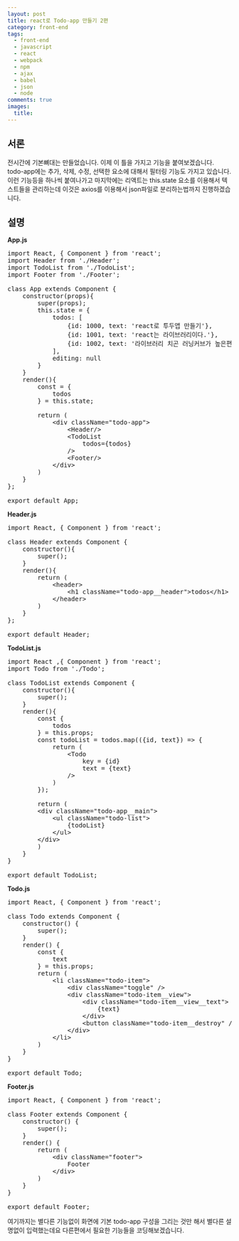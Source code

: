 ```yaml
---
layout: post
title: react로 Todo-app 만들기 2편
category: front-end
tags:
  - front-end
  - javascript
  - react
  - webpack
  - npm
  - ajax
  - babel
  - json
  - node
comments: true
images:
  title: 
---
```


## 서론  
전시간에 기본뼈대는 만들었습니다. 이제 이 틀을 가지고 기능을 붙여보겠습니다. todo-app에는 
추가, 삭제, 수정, 선택한 요소에 대해서 필터링 기능도 가지고 있습니다. 이런 기능등을 하나씩
붙여나가고 마지막에는 리액트는 this.state 요소를 이용해서 텍스트들을 관리하는데 이것은 
axios를 이용해서 json파일로 분리하는법까지 진행하겠습니다.

<!--more-->

## 설명

**App.js**
<pre class="brush:js">
import React, { Component } from 'react';
import Header from './Header';
import TodoList from './TodoList';
import Footer from './Footer';

class App extends Component {
    constructor(props){
        super(props);
        this.state = {
            todos: [
                {id: 1000, text: 'react로 투두앱 만들기'},
                {id: 1001, text: 'react는 라이브러리이다.'},
                {id: 1002, text: '라이브러리 치곤 러닝커브가 높은편이다.'}
            ],
            editing: null
        }
    }
    render(){
        const = {
            todos
        } = this.state;
        
        return (
            &lt;div className="todo-app"&gt;
                &lt;Header/&gt;
                &lt;TodoList
                    todos={todos}
                /&gt;
                &lt;Footer/&gt;
            &lt;/div&gt;
        )
    }
};

export default App;
</pre>
**Header.js**
<pre class="brush:js">
import React, { Component } from 'react';

class Header extends Component {
    constructor(){
        super();
    }
    render(){
        return (
            &lt;header&gt;
                &lt;h1 className="todo-app__header"&gt;todos&lt;/h1&gt;
            &lt;/header&gt;
        )
    }
};

export default Header;
</pre>
**TodoList.js**
<pre class="brush:js">
import React ,{ Component } from 'react';
import Todo from './Todo';

class TodoList extends Component {
    constructor(){
        super();
    }
    render(){
        const {
            todos
        } = this.props;
        const todoList = todos.map(({id, text}) =&gt; {
            return (
                &lt;Todo
                    key = {id}
                    text = {text}
                /&gt;
            )
        });

        return (
        &lt;div className="todo-app__main"&gt;
            &lt;ul className="todo-list"&gt;
                {todoList}
            &lt;/ul&gt;
        &lt;/div&gt;
        )
    }
}

export default TodoList;
</pre>
**Todo.js**
<pre class="brush:js">
import React, { Component } from 'react';

class Todo extends Component {
    constructor() {
        super();
    }
    render() {
        const {
            text
        } = this.props;
        return (
            &lt;li className="todo-item"&gt;
                &lt;div className="toggle" /&gt;
                &lt;div className="todo-item__view"&gt;
                    &lt;div className="todo-item__view__text"&gt;
                        {text}
                    &lt;/div&gt;
                    &lt;button className="todo-item__destroy" /&gt;
                &lt;/div&gt;
            &lt;/li&gt;
        )
    }
}

export default Todo;
</pre>
**Footer.js**
<pre class="brush:js">
import React, { Component } from 'react';

class Footer extends Component {
    constructor() {
        super();
    }
    render() {
        return (
            &lt;div className="footer"&gt;
                Footer
            &lt;/div&gt;
        )
    }
}

export default Footer;
</pre>
여기까지는 별다른 기능없이 화면에 기본 todo-app 구성을 그리는 것만 해서 별다른 설명없이
입력했는데요 다른편에서 필요한 기능들을 코딩해보겠습니다.

<!-- <pre class="brush:js"></pre> -->
<!-- ![test이미지]({{site.url}}/images/es6.jpg) -->
